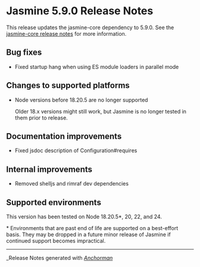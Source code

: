 # Jasmine 5.9.0 Release Notes

This release updates the jasmine-core dependency to 5.9.0. See the
[jasmine-core release notes](https://github.com/jasmine/jasmine/blob/main/release_notes/5.9.0.md)
for more information.

## Bug fixes

* Fixed startup hang when using ES module loaders in parallel mode

## Changes to supported platforms

* Node versions before 18.20.5 are no longer supported

  Older 18.x versions might still work, but Jasmine is no longer tested in them
  prior to release.

## Documentation improvements

* Fixed jsdoc description of Configuration#requires

## Internal improvements

* Removed shelljs and rimraf dev dependencies

## Supported environments

This version has been tested on Node 18.20.5*, 20, 22, and 24.

\* Environments that are past end of life are supported on a best-effort basis.
They may be dropped in a future minor release of Jasmine if continued support
becomes impractical.


------

_Release Notes generated with _[Anchorman](http://github.com/infews/anchorman)_
